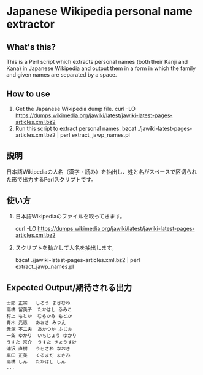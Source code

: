 Japanese Wikipedia personal name extractor
===================

What's this?
------------
This is a Perl script which extracts personal names (both their Kanji and Kana) in Japanese Wikipedia and output them in a form in which the family and given names are separated by a space.

How to use
----------
1. Get the Japanese Wikipedia dump file.
   curl -LO https://dumps.wikimedia.org/jawiki/latest/jawiki-latest-pages-articles.xml.bz2
2. Run this script to extract personal names.
   bzcat ./jawiki-latest-pages-articles.xml.bz2 | perl extract_jawp_names.pl

説明
----
日本語Wikipediaの人名（漢字・読み）を抽出し、姓と名がスペースで区切られた形で出力するPerlスクリプトです。

使い方
------
1. 日本語Wikipediaのファイルを取ってきます。

   curl -LO https://dumps.wikimedia.org/jawiki/latest/jawiki-latest-pages-articles.xml.bz2

2. スクリプトを動かして人名を抽出します。

   bzcat ./jawiki-latest-pages-articles.xml.bz2 | perl extract_jawp_names.pl


Expected Output/期待される出力
------------------------------
    士郎 正宗	しろう まさむね
    高橋 留美子	たかはし るみこ
    村上 もとか	むらかみ もとか
    青木 光恵	あおき みつえ
    赤塚 不二夫	あかつか ふじお
    一条 ゆかり	いちじょう ゆかり
    うすた 京介	うすた きょうすけ
    浦沢 直樹	うらさわ なおき
    車田 正美	くるまだ まさみ
    高橋 しん	たかはし しん
    ...

